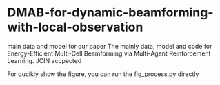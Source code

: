 # DMAB-for-dynamic-beamforming-with-local-observation
main data and model for our paper
The mainly data, model and code for Energy-Efficient Multi-Cell Beamforming via Multi-Agent Reinforcement Learning. JCIN accpected

For qucikly show the figure, you can run the fig_process.py directly
